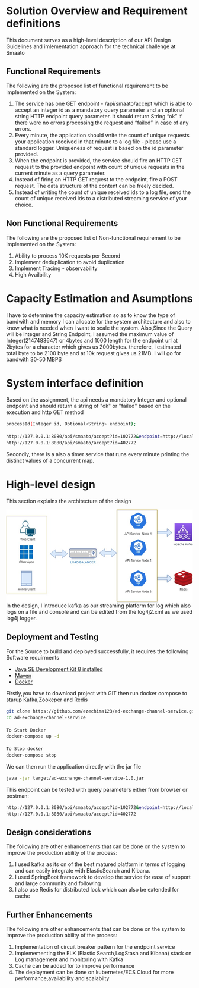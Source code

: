 # Solution Overview and Requirement definitions
This document serves as a high-level description of our API Design Guidelines and imlementation approach for the technical challenge at Smaato


## Functional Requirements
The following are the proposed list of functional requirement to be implemented on the System:

1. The service has one GET endpoint - /api/smaato/accept which is able to accept an integer id as a mandatory query parameter and an optional string HTTP endpoint query parameter. It should return String “ok” if there were no errors processing the request and “failed” in case of any errors.
2. Every minute, the application should write the count of unique requests your application received in that minute to a log file - please use a standard logger. Uniqueness of request is based on the id parameter provided.
3. When the endpoint is provided, the service should fire an HTTP GET request to the provided endpoint with count of unique requests in the current minute as a query parameter. 
4. Instead of firing an HTTP GET request to the endpoint, fire a POST request. The data structure of the content can be freely decided.  
5. Instead of writing the count of unique received ids to a log file, send the count of unique received ids to a distributed streaming service of your choice. 

## Non Functional Requirements
The following are the proposed list of Non-functional requirement to be implemented on the System:

1. Ability to process 10K requests per Second
2. Implement deduplication to avoid duplication
3. Implement Tracing - observability
4. High Availbility


# Capacity Estimation and Asumptions
I have to determine the capacity estimation so as to know the type of  bandwith and memory I can allocate for the system architecture and also to know what is needed when i want to scale the system. Also,Since the Query will be integer and String Endpoint, I assumed the maximum value of Integer(2147483647) or 4bytes and 1000 length for the endpoint url at 2bytes for a character which gives us 2000bytes.
therefore, i  estimated total byte to be 2100 byte and at 10k request gives us 21MB. I will go for bandwith 30-50 MBPS


# System interface definition
Based on the assignment, the api needs a mandatory Integer and optional endpoint and should return a string of "ok" or "failed" based on the execution and http GET method
```bash
processId(Integer id, Optional<String> endpoint);

http://127.0.0.1:8080/api/smaato/accept?id=102772&endpoint=http://localhost:8080/api/v1/ping
http://127.0.0.1:8080/api/smaato/accept?id=402772
```
Secondly, there is a also a timer service that runs every minute printing the distinct values of a concurrent map.


# High-level design
This section explains the architecture of the design

<img src="images/hld1.jpg"
     alt="Solution Architecture"
     style="float: left; margin-right: 10px;" />

In the design, I introduce kafka as our streaming platform for log which also logs on a file and console and can be edited from the log4j2.xml as we used log4j logger.


## Deployment and Testing

For the Source to build and deployed successfully, it requires the following Software requirments

* [Java SE Development Kit 8 installed](http://www.oracle.com/technetwork/java/javase/downloads/jdk8-downloads-2133151.html)
* [Maven](https://maven.apache.org/install.html)
* [Docker](https://www.docker.com/)



Firstly,you have to download project with GIT then run docker compose to starup Kafka,Zookeper and Redis
```bash
git clone https://github.com/ezechima123/ad-exchange-channel-service.git
cd ad-exchange-channel-service

To Start Docker 
docker-compose up -d 

To Stop docker
docker-compose stop
```

We can then run the application  directly with the jar file
```bash
java -jar target/ad-exchange-channel-service-1.0.jar
```

This endpoint can be tested with query parameters either from browser or postman:
```bash
http://127.0.0.1:8080/api/smaato/accept?id=102772&endpoint=http://localhost:8080/api/v1/ping
http://127.0.0.1:8080/api/smaato/accept?id=402772
```


## Design considerations
The following are other enhancements that can be done on the system to improve the production ability of the process:

1. I used kafka as its on of the best matured platform in terms of logging and can easily integrate with ElasticSearch and Kibana.
2. I used SpringBoot framework to develop the service for ease of support and large community and following
3. I also use Redis for distributed lock which can also be extended for cache 


## Further Enhancements
The following are other enhancements that can be done on the system to improve the production ability of the process:

1. Implementation of circuit breaker pattern for the endpoint service
2. Implemementing the ELK (Elastic Search,LogStash and Kibana) stack on Log management and monitoring with Kafka
3. Cache can be added for to improve performance 
4. The deployment can be done on kubernetes/ECS Cloud for more performance,availability and scalabilty



